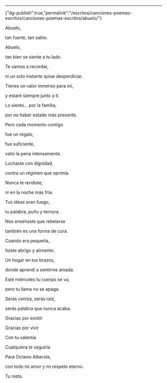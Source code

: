 ---
{"dg-publish":true,"permalink":"/escritos/canciones-poemas-escritos/canciones-poemas-escritos/abuelo/"}

 

Abuelo,

tan fuerte, tan sabio.

Abuelo,

tan bien se siente a tu lado.

  

Te vamos a recordar,

ni un solo instante quise desperdiciar.

Tienes un valor inmenso para mí,

y estaré siempre junto a ti.

  

Lo siento… por la familia,

por no haber estado más presente.

Pero cada momento contigo

fue un regalo,

fue suficiente,

valió la pena intensamente.

  

Luchaste con dignidad,

contra un régimen que oprimía.

Nunca te rendiste,

ni en la noche más fría.

  

Tus ideas eran fuego,

tu palabra, puño y ternura.

Nos enseñaste que rebelarse

también es una forma de cura.

  

Cuando era pequeña,

fuiste abrigo y alimento.

Un hogar en tus brazos,

donde aprendí a sentirme amada.

  

Este miércoles tu cuerpo se va,

pero tu llama no se apaga.

Serás ceniza, serás raíz,

serás palabra que nunca acaba.

  

Gracias por existir

Gracias por vivir

Con tu valentía

Cualquiera te seguiría

  

Para Octavio Alberola,

con todo mi amor y mi respeto eterno.

Tu nieta.

